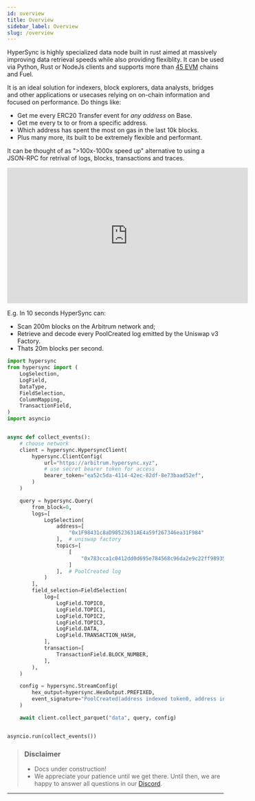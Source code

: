 ```yaml
---
id: overview
title: Overview
sidebar_label: Overview
slug: /overview
---
```


<!-- TODO-update: num of chains needs to be updated regularily -->

HyperSync is highly specialized data node built in rust aimed at massively improving data retrieval speeds while also providing flexiblity. It can be used via Python, Rust or NodeJs clients and supports more than [45 EVM](/docs/HyperIndex/hypersync) chains and Fuel.

It is an ideal solution for indexers, block explorers, data analysts, bridges and other applications or usecases relying on on-chain information and focused on performance. Do things like:

- Get me every ERC20 Transfer event for _any address_ on Base.
- Get me every tx to or from a specific address.
- Which address has spent the most on gas in the last 10k blocks.
- Plus many more, its built to be extremely flexible and performant.

It can be thought of as ">100x-1000x speed up" alternative to using a JSON-RPC for retrival of logs, blocks, transactions and traces.

<iframe width="560" height="315" src="https://www.youtube.com/embed/iu_469ELotw" title="YouTube video player" frameborder="0" allow="accelerometer; autoplay; clipboard-write; encrypted-media; gyroscope; picture-in-picture" allowfullscreen></iframe>

E.g. In 10 seconds HyperSync can:

- Scan 200m blocks on the Arbitrum network and;
- Retrieve and decode every PoolCreated log emitted by the Uniswap v3 Factory.
- Thats 20m blocks per second.

```python
import hypersync
from hypersync import (
    LogSelection,
    LogField,
    DataType,
    FieldSelection,
    ColumnMapping,
    TransactionField,
)
import asyncio


async def collect_events():
    # choose network
    client = hypersync.HypersyncClient(
        hypersync.ClientConfig(
            url="https://arbitrum.hypersync.xyz",
            # use secret bearer token for access
            bearer_token="ea52c5da-4114-42ec-82df-8e73baad52ef",
        )
    )

    query = hypersync.Query(
        from_block=0,
        logs=[
            LogSelection(
                address=[
                    "0x1F98431c8aD98523631AE4a59f267346ea31F984"
                ],  # uniswap factory
                topics=[
                    [
                        "0x783cca1c0412dd0d695e784568c96da2e9c22ff989357a2e8b1d9b2b4e6b7118"
                    ]
                ],  # PoolCreated log
            )
        ],
        field_selection=FieldSelection(
            log=[
                LogField.TOPIC0,
                LogField.TOPIC1,
                LogField.TOPIC2,
                LogField.TOPIC3,
                LogField.DATA,
                LogField.TRANSACTION_HASH,
            ],
            transaction=[
                TransactionField.BLOCK_NUMBER,
            ],
        ),
    )

    config = hypersync.StreamConfig(
        hex_output=hypersync.HexOutput.PREFIXED,
        event_signature="PoolCreated(address indexed token0, address indexed token1, uint24 indexed fee, int24 tickSpacing, address pool)",
    )

    await client.collect_parquet("data", query, config)


asyncio.run(collect_events())
```

> ### Disclaimer
>
> - Docs under construction!
> - We appreciate your patience until we get there. Until then, we are happy to answer all questions in our [Discord](https://discord.gg/Q9qt8gZ2fX).

---
